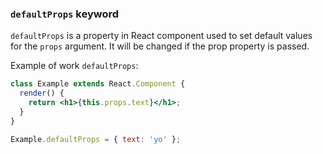 ### `defaultProps` keyword

`defaultProps` is a property in React component used to set default values for the `props` argument. It will be changed if the prop property is passed.

Example of work `defaultProps`:
```jsx
class Example extends React.Component {
  render() {
    return <h1>{this.props.text}</h1>;
  }
}

Example.defaultProps = { text: 'yo' }; 
```